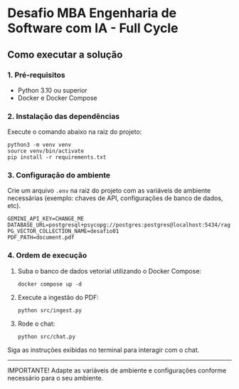 # Desafio MBA Engenharia de Software com IA - Full Cycle

## Como executar a solução

### 1. Pré-requisitos
- Python 3.10 ou superior
- Docker e Docker Compose

### 2. Instalação das dependências

Execute o comando abaixo na raiz do projeto:

```
python3 -m venv venv
source venv/bin/activate
pip install -r requirements.txt
```

### 3. Configuração do ambiente

Crie um arquivo `.env` na raiz do projeto com as variáveis de ambiente necessárias (exemplo: chaves de API, configurações de banco de dados, etc).

```
GEMINI_API_KEY=CHANGE_ME
DATABASE_URL=postgresql+psycopg://postgres:postgres@localhost:5434/rag
PG_VECTOR_COLLECTION_NAME=desafio01
PDF_PATH=document.pdf
```

### 4. Ordem de execução

1. Suba o banco de dados vetorial utilizando o Docker Compose:

	```
	docker compose up -d
	```

2. Execute a ingestão do PDF:

	```
	python src/ingest.py
	```

3. Rode o chat:

	```
	python src/chat.py
	```

Siga as instruções exibidas no terminal para interagir com o chat.

---

IMPORTANTE! Adapte as variáveis de ambiente e configurações conforme necessário para o seu ambiente.